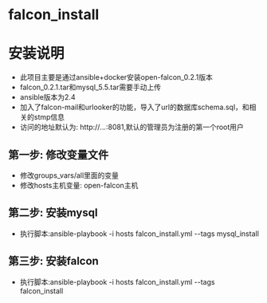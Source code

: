 # falcon_install

安装说明
========

- 此项目主要是通过ansible+docker安装open-falcon_0.2.1版本
- falcon_0.2.1.tar和mysql_5.5.tar需要手动上传
- ansible版本为2.4
- 加入了falcon-mail和urlooker的功能，导入了url的数据库schema.sql，和相关的stmp信息
- 访问的地址默认为: http://*.*.*.*:8081,默认的管理员为注册的第一个root用户



第一步: 修改变量文件
--------------
* 修改groups_vars/all里面的变量
* 修改hosts主机变量: open-falcon主机

第二步: 安装mysql
--------------
* 执行脚本:ansible-playbook -i hosts falcon_install.yml --tags mysql_install

第三步: 安装falcon
--------------
* 执行脚本:ansible-playbook -i hosts falcon_install.yml --tags falcon_install
